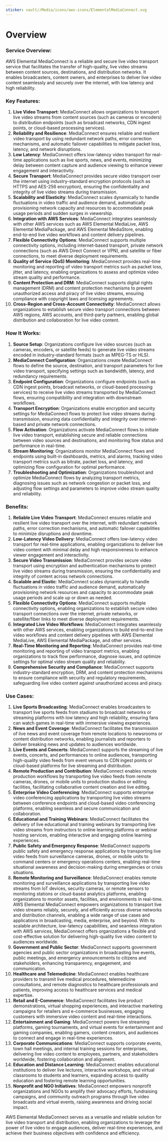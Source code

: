 ```yaml
---
sticker: vault//Media/icons/aws-icons/ElementalMediaConnect.svg
---
```

# Overview

### Service Overview:

AWS Elemental MediaConnect is a reliable and secure live video transport service that facilitates the transfer of high-quality, live video streams between content sources, destinations, and distribution networks. It enables broadcasters, content owners, and enterprises to deliver live video content seamlessly and securely over the internet, with low latency and high reliability.

### Key Features:

1. **Live Video Transport**: MediaConnect allows organizations to transport live video streams from content sources (such as cameras or encoders) to distribution endpoints (such as broadcast networks, CDN ingest points, or cloud-based processing services).
2. **Reliability and Resilience**: MediaConnect ensures reliable and resilient video transport by using redundant network paths, error correction mechanisms, and automatic failover capabilities to mitigate packet loss, latency, and network disruptions.
3. **Low Latency**: MediaConnect offers low-latency video transport for real-time applications such as live sports, news, and events, minimizing delay between content capture and audience viewing to enhance viewer engagement and interactivity.
4. **Secure Transport**: MediaConnect provides secure video transport over the internet using industry-standard encryption protocols (such as HTTPS and AES-256 encryption), ensuring the confidentiality and integrity of live video streams during transmission.
5. **Scalability and Elasticity**: MediaConnect scales dynamically to handle fluctuations in video traffic and audience demand, automatically provisioning network capacity and resources to accommodate peak usage periods and sudden surges in viewership.
6. **Integration with AWS Services**: MediaConnect integrates seamlessly with other AWS services such as AWS Elemental MediaLive, AWS Elemental MediaPackage, and AWS Elemental MediaStore, enabling end-to-end live video workflows and content delivery pipelines.
7. **Flexible Connectivity Options**: MediaConnect supports multiple connectivity options, including internet-based transport, private network connections (such as AWS Direct Connect or VPN), and satellite or fiber connections, to meet diverse deployment requirements.
8. **Quality of Service (QoS) Monitoring**: MediaConnect provides real-time monitoring and reporting of video transport metrics such as packet loss, jitter, and latency, enabling organizations to assess and optimize video stream quality and performance.
9. **Content Protection and DRM**: MediaConnect supports digital rights management (DRM) and content protection mechanisms to prevent unauthorized access and piracy of live video streams, ensuring compliance with copyright laws and licensing agreements.
10. **Cross-Region and Cross-Account Connectivity**: MediaConnect allows organizations to establish secure video transport connections between AWS regions, AWS accounts, and third-party partners, enabling global distribution and collaboration for live video content.

### How It Works:

1. **Source Setup**: Organizations configure live video sources (such as cameras, encoders, or satellite feeds) to generate live video streams encoded in industry-standard formats (such as MPEG-TS or HLS).
2. **MediaConnect Configuration**: Organizations create MediaConnect flows to define the source, destination, and transport parameters for live video transport, specifying settings such as bandwidth, latency, and redundancy requirements.
3. **Endpoint Configuration**: Organizations configure endpoints (such as CDN ingest points, broadcast networks, or cloud-based processing services) to receive live video streams transported by MediaConnect flows, ensuring compatibility and integration with downstream workflows.
4. **Transport Encryption**: Organizations enable encryption and security settings for MediaConnect flows to protect live video streams during transmission, ensuring data confidentiality and integrity over internet-based and private network connections.
5. **Flow Activation**: Organizations activate MediaConnect flows to initiate live video transport, establishing secure and reliable connections between video sources and destinations, and monitoring flow status and performance in real-time.
6. **Stream Monitoring**: Organizations monitor MediaConnect flows and endpoints using built-in dashboards, metrics, and alarms, tracking video transport metrics such as bitrate, packet loss, and latency, and optimizing flow configuration for optimal performance.
7. **Troubleshooting and Optimization**: Organizations troubleshoot and optimize MediaConnect flows by analyzing transport metrics, diagnosing issues such as network congestion or packet loss, and adjusting flow settings and parameters to improve video stream quality and reliability.

### Benefits:

1. **Reliable Live Video Transport**: MediaConnect ensures reliable and resilient live video transport over the internet, with redundant network paths, error correction mechanisms, and automatic failover capabilities to minimize disruptions and downtime.
2. **Low-Latency Video Delivery**: MediaConnect offers low-latency video transport for real-time applications, enabling organizations to deliver live video content with minimal delay and high responsiveness to enhance viewer engagement and interactivity.
3. **Secure Video Transmission**: MediaConnect provides secure video transport using encryption and authentication mechanisms to protect live video streams during transmission, ensuring the confidentiality and integrity of content across network connections.
4. **Scalable and Elastic**: MediaConnect scales dynamically to handle fluctuations in video traffic and audience demand, automatically provisioning network resources and capacity to accommodate peak usage periods and scale up or down as needed.
5. **Flexible Connectivity Options**: MediaConnect supports multiple connectivity options, enabling organizations to establish secure video transport connections over the internet, private networks, or satellite/fiber links to meet diverse deployment requirements.
6. **Integrated Live Video Workflows**: MediaConnect integrates seamlessly with other AWS services, enabling organizations to build end-to-end live video workflows and content delivery pipelines with AWS Elemental MediaLive, AWS Elemental MediaPackage, and other services.
7. **Real-Time Monitoring and Reporting**: MediaConnect provides real-time monitoring and reporting of video transport metrics, enabling organizations to track flow performance, diagnose issues, and optimize settings for optimal video stream quality and reliability.
8. **Comprehensive Security and Compliance**: MediaConnect supports industry-standard encryption, DRM, and content protection mechanisms to ensure compliance with security and regulatory requirements, safeguarding live video content against unauthorized access and piracy.

### Use Cases:

1. **Live Sports Broadcasting**: MediaConnect enables broadcasters to transport live sports feeds from stadiums to broadcast networks or streaming platforms with low latency and high reliability, ensuring fans can watch games in real-time with immersive viewing experiences.
2. **News and Event Coverage**: MediaConnect facilitates the transmission of live news and event coverage from remote locations to newsrooms or content distribution networks, enabling journalists and reporters to deliver breaking news and updates to audiences worldwide.
3. **Live Events and Concerts**: MediaConnect supports the streaming of live events, concerts, and performances to online audiences, transporting high-quality video feeds from event venues to CDN ingest points or cloud-based platforms for live streaming and distribution.
4. **Remote Production and Contribution**: MediaConnect enables remote production workflows by transporting live video feeds from remote cameras, drones, or mobile units to production studios or editing facilities, facilitating collaborative content creation and live editing.
5. **Enterprise Video Conferencing**: MediaConnect supports enterprise video conferencing applications by transporting live video streams between conference endpoints and cloud-based video conferencing platforms, enabling seamless and secure communication and collaboration.
6. **Educational and Training Webinars**: MediaConnect facilitates the delivery of live educational and training webinars by transporting live video streams from instructors to online learning platforms or webinar hosting services, enabling interactive and engaging online learning experiences.
7. **Public Safety and Emergency Response**: MediaConnect supports public safety and emergency response applications by transporting live video feeds from surveillance cameras, drones, or mobile units to command centers or emergency operations centers, enabling real-time situational awareness and decision-making during emergencies or crisis situations.
8. **Remote Monitoring and Surveillance**: MediaConnect enables remote monitoring and surveillance applications by transporting live video streams from IoT devices, security cameras, or remote sensors to monitoring stations or cloud-based analytics platforms, enabling organizations to monitor assets, facilities, and environments in real-time. AWS Elemental MediaConnect empowers organizations to transport live video streams reliably, securely, and efficiently across diverse networks and distribution channels, enabling a wide range of use cases and applications in broadcasting, media, enterprise, and beyond. With its scalable architecture, low-latency capabilities, and seamless integration with AWS services, MediaConnect offers organizations a flexible and cost-effective solution for delivering high-quality live video content to audiences worldwide.
9. **Government and Public Sector**: MediaConnect supports government agencies and public sector organizations in broadcasting live events, public meetings, and emergency announcements to citizens and stakeholders, enhancing transparency, engagement, and communication.
10. **Healthcare and Telemedicine**: MediaConnect enables healthcare providers to transmit live medical procedures, telemedicine consultations, and remote diagnostics to healthcare professionals and patients, improving access to healthcare services and medical expertise.
11. **Retail and E-Commerce**: MediaConnect facilitates live product demonstrations, virtual shopping experiences, and interactive marketing campaigns for retailers and e-commerce businesses, engaging customers with immersive video content and real-time interactions.
12. **Entertainment and Gaming**: MediaConnect powers live streaming platforms, gaming tournaments, and virtual events for entertainment and gaming companies, enabling gamers, content creators, and audiences to connect and engage in real-time experiences.
13. **Corporate Communications**: MediaConnect supports corporate events, town hall meetings, and internal training sessions for enterprises, delivering live video content to employees, partners, and stakeholders worldwide, fostering collaboration and alignment.
14. **Education and Distance Learning**: MediaConnect enables educational institutions to deliver live lectures, interactive workshops, and virtual classrooms to students and learners, expanding access to quality education and fostering remote learning opportunities.
15. **Nonprofit and NGO Initiatives**: MediaConnect empowers nonprofit organizations and NGOs to amplify their advocacy efforts, fundraising campaigns, and community outreach programs through live video broadcasts and virtual events, raising awareness and driving social impact.

AWS Elemental MediaConnect serves as a versatile and reliable solution for live video transport and distribution, enabling organizations to leverage the power of live video to engage audiences, deliver real-time experiences, and achieve their business objectives with confidence and efficiency.
